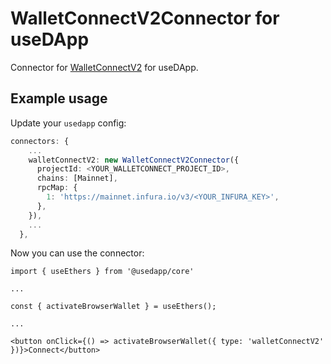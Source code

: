 # WalletConnectV2Connector for useDApp

Connector for [WalletConnectV2](https://docs.walletconnect.com/) for useDApp.

## Example usage

Update your `usedapp` config:

```ts
connectors: {
    ...
    walletConnectV2: new WalletConnectV2Connector({
      projectId: <YOUR_WALLETCONNECT_PROJECT_ID>,
      chains: [Mainnet],
      rpcMap: {
        1: 'https://mainnet.infura.io/v3/<YOUR_INFURA_KEY>',
      },
    }),
    ...
  },
```

Now you can use the connector:

```tsx
import { useEthers } from '@usedapp/core'

...

const { activateBrowserWallet } = useEthers();

...

<button onClick={() => activateBrowserWallet({ type: 'walletConnectV2' })}>Connect</button>
```
